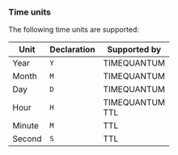 ### Time units

The following time units are supported:

| Unit | Declaration | Supported by |
|---|---|---|
| Year | `Y` | TIMEQUANTUM |
| Month | `M` | TIMEQUANTUM |
| Day | `D` | TIMEQUANTUM |
| Hour | `H` | TIMEQUANTUM<br/>TTL |
| Minute | `M` | TTL |
| Second | `S` | TTL |
